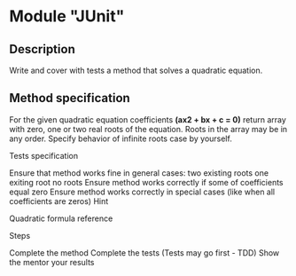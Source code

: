 # Module "JUnit"
## Description
Write and cover with tests a method that solves a quadratic equation.
## Method specification

For the given quadratic equation coefficients **(ax2 + bx + c = 0)** return array with zero, one or two real roots of the equation. Roots in the array may be in any order. Specify behavior of infinite roots case by yourself.

Tests specification

Ensure that method works fine in general cases:
two existing roots
one exiting root
no roots
Ensure method works correctly if some of coefficients equal zero
Ensure method works correctly in special cases (like when all coefficients are zeros)
Hint

Quadratic formula reference

Steps

Complete the method
Complete the tests (Tests may go first - TDD)
Show the mentor your results
